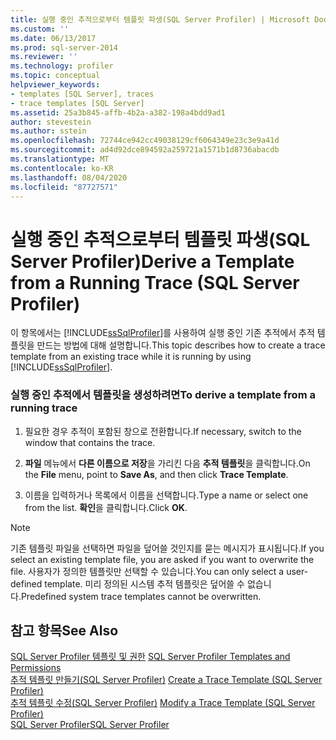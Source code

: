 ```yaml
---
title: 실행 중인 추적으로부터 템플릿 파생(SQL Server Profiler) | Microsoft Docs
ms.custom: ''
ms.date: 06/13/2017
ms.prod: sql-server-2014
ms.reviewer: ''
ms.technology: profiler
ms.topic: conceptual
helpviewer_keywords:
- templates [SQL Server], traces
- trace templates [SQL Server]
ms.assetid: 25a3b845-affb-4b2a-a382-198a4bdd9ad1
author: stevestein
ms.author: sstein
ms.openlocfilehash: 72744ce942cc49038129cf6064349e23c3e9a41d
ms.sourcegitcommit: ad4d92dce894592a259721a1571b1d8736abacdb
ms.translationtype: MT
ms.contentlocale: ko-KR
ms.lasthandoff: 08/04/2020
ms.locfileid: "87727571"
---
```

# <a name="derive-a-template-from-a-running-trace-sql-server-profiler"></a><span data-ttu-id="71e17-102">실행 중인 추적으로부터 템플릿 파생(SQL Server Profiler)</span><span class="sxs-lookup"><span data-stu-id="71e17-102">Derive a Template from a Running Trace (SQL Server Profiler)</span></span>
  <span data-ttu-id="71e17-103">이 항목에서는 [!INCLUDE[ssSqlProfiler](../../includes/sssqlprofiler-md.md)]를 사용하여 실행 중인 기존 추적에서 추적 템플릿을 만드는 방법에 대해 설명합니다.</span><span class="sxs-lookup"><span data-stu-id="71e17-103">This topic describes how to create a trace template from an existing trace while it is running by using [!INCLUDE[ssSqlProfiler](../../includes/sssqlprofiler-md.md)].</span></span>  
  
### <a name="to-derive-a-template-from-a-running-trace"></a><span data-ttu-id="71e17-104">실행 중인 추적에서 템플릿을 생성하려면</span><span class="sxs-lookup"><span data-stu-id="71e17-104">To derive a template from a running trace</span></span>  
  
1.  <span data-ttu-id="71e17-105">필요한 경우 추적이 포함된 창으로 전환합니다.</span><span class="sxs-lookup"><span data-stu-id="71e17-105">If necessary, switch to the window that contains the trace.</span></span>  
  
2.  <span data-ttu-id="71e17-106">**파일** 메뉴에서 **다른 이름으로 저장**을 가리킨 다음 **추적 템플릿**을 클릭합니다.</span><span class="sxs-lookup"><span data-stu-id="71e17-106">On the **File** menu, point to **Save As**, and then click **Trace Template**.</span></span>  
  
3.  <span data-ttu-id="71e17-107">이름을 입력하거나 목록에서 이름을 선택합니다.</span><span class="sxs-lookup"><span data-stu-id="71e17-107">Type a name or select one from the list.</span></span> <span data-ttu-id="71e17-108">**확인**을 클릭합니다.</span><span class="sxs-lookup"><span data-stu-id="71e17-108">Click **OK**.</span></span>  
  
> [!NOTE]  
>  <span data-ttu-id="71e17-109">기존 템플릿 파일을 선택하면 파일을 덮어쓸 것인지를 묻는 메시지가 표시됩니다.</span><span class="sxs-lookup"><span data-stu-id="71e17-109">If you select an existing template file, you are asked if you want to overwrite the file.</span></span> <span data-ttu-id="71e17-110">사용자가 정의한 템플릿만 선택할 수 있습니다.</span><span class="sxs-lookup"><span data-stu-id="71e17-110">You can only select a user-defined template.</span></span> <span data-ttu-id="71e17-111">미리 정의된 시스템 추적 템플릿은 덮어쓸 수 없습니다.</span><span class="sxs-lookup"><span data-stu-id="71e17-111">Predefined system trace templates cannot be overwritten.</span></span>  
  
## <a name="see-also"></a><span data-ttu-id="71e17-112">참고 항목</span><span class="sxs-lookup"><span data-stu-id="71e17-112">See Also</span></span>  
 <span data-ttu-id="71e17-113">[SQL Server Profiler 템플릿 및 권한](sql-server-profiler-templates-and-permissions.md) </span><span class="sxs-lookup"><span data-stu-id="71e17-113">[SQL Server Profiler Templates and Permissions](sql-server-profiler-templates-and-permissions.md) </span></span>  
 <span data-ttu-id="71e17-114">[추적 템플릿 만들기&#40;SQL Server Profiler&#41;](create-a-trace-template-sql-server-profiler.md) </span><span class="sxs-lookup"><span data-stu-id="71e17-114">[Create a Trace Template &#40;SQL Server Profiler&#41;](create-a-trace-template-sql-server-profiler.md) </span></span>  
 <span data-ttu-id="71e17-115">[추적 템플릿 수정&#40;SQL Server Profiler&#41;](../../database-engine/modify-a-trace-template-sql-server-profiler.md) </span><span class="sxs-lookup"><span data-stu-id="71e17-115">[Modify a Trace Template &#40;SQL Server Profiler&#41;](../../database-engine/modify-a-trace-template-sql-server-profiler.md) </span></span>  
 [<span data-ttu-id="71e17-116">SQL Server Profiler</span><span class="sxs-lookup"><span data-stu-id="71e17-116">SQL Server Profiler</span></span>](sql-server-profiler.md)  
  
  
